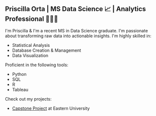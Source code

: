 ## Priscilla Orta | MS Data Science 📈 | Analytics Professional 👩🏽‍💻

I'm Priscilla & I'm a recent MS in Data Science graduate. I'm passionate about transforming raw data into actionable insights.
I'm highly skilled in:

- Statistical Analysis
- Database Creation & Management
- Data Visualization

 Proficient in the following tools:
 -  Python
 -  SQL
 -  R
 -  Tableau

Check out my projects:
- [Capstone Project](https://github.com/priscillaorta/capstone) at Eastern University


  

<!--
**priscillaorta/priscillaorta** is a ✨ _special_ ✨ repository because its `README.md` (this file) appears on your GitHub profile.

Here are some ideas to get you started:

- 🔭 I’m currently working on ...
- 🌱 I’m currently learning ...
- 👯 I’m looking to collaborate on ...
- 🤔 I’m looking for help with ...
- 💬 Ask me about ...
- 📫 How to reach me: ...
- 😄 Pronouns: ...
- ⚡ Fun fact: ...
-->
